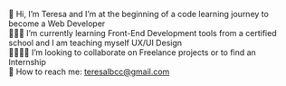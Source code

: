 🌸 Hi, I’m Teresa and I’m at the beginning of a code learning journey to become a Web Developer
<br>
👩🏻‍💻 I’m currently learning Front-End Development tools from a certified school and I am teaching myself UX/UI Design
<br>
🫱🏻‍🫲🏽 I’m looking to collaborate on Freelance projects or to find an Internship
<br>
📩 How to reach me: teresalbcc@gmail.com

<!---
tlimacaruso/tlimacaruso is a ✨ special ✨ repository because its `README.md` (this file) appears on your GitHub profile.
You can click the Preview link to take a look at your changes.
--->
